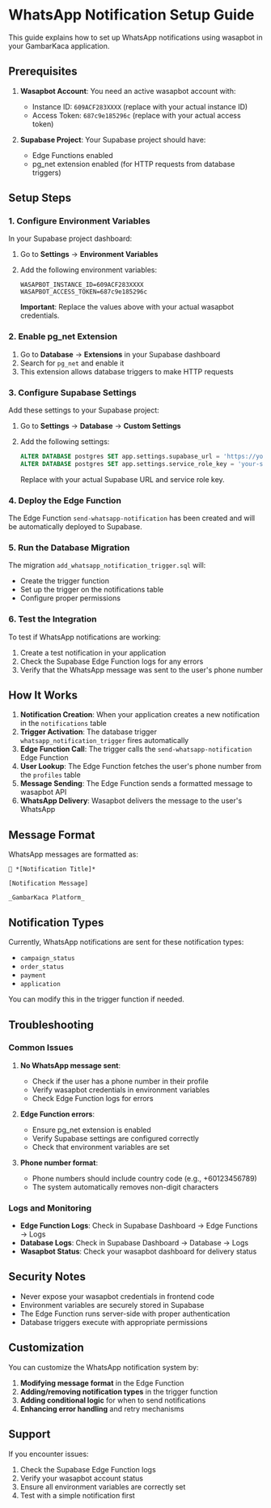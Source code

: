 # WhatsApp Notification Setup Guide

This guide explains how to set up WhatsApp notifications using wasapbot in your GambarKaca application.

## Prerequisites

1. **Wasapbot Account**: You need an active wasapbot account with:
   - Instance ID: `609ACF283XXXX` (replace with your actual instance ID)
   - Access Token: `687c9e185296c` (replace with your actual access token)

2. **Supabase Project**: Your Supabase project should have:
   - Edge Functions enabled
   - pg_net extension enabled (for HTTP requests from database triggers)

## Setup Steps

### 1. Configure Environment Variables

In your Supabase project dashboard:

1. Go to **Settings** → **Environment Variables**
2. Add the following environment variables:
   ```
   WASAPBOT_INSTANCE_ID=609ACF283XXXX
   WASAPBOT_ACCESS_TOKEN=687c9e185296c
   ```
   
   **Important**: Replace the values above with your actual wasapbot credentials.

### 2. Enable pg_net Extension

1. Go to **Database** → **Extensions** in your Supabase dashboard
2. Search for `pg_net` and enable it
3. This extension allows database triggers to make HTTP requests

### 3. Configure Supabase Settings

Add these settings to your Supabase project:

1. Go to **Settings** → **Database** → **Custom Settings**
2. Add the following settings:
   ```sql
   ALTER DATABASE postgres SET app.settings.supabase_url = 'https://your-project.supabase.co';
   ALTER DATABASE postgres SET app.settings.service_role_key = 'your-service-role-key';
   ```
   
   Replace with your actual Supabase URL and service role key.

### 4. Deploy the Edge Function

The Edge Function `send-whatsapp-notification` has been created and will be automatically deployed to Supabase.

### 5. Run the Database Migration

The migration `add_whatsapp_notification_trigger.sql` will:
- Create the trigger function
- Set up the trigger on the notifications table
- Configure proper permissions

### 6. Test the Integration

To test if WhatsApp notifications are working:

1. Create a test notification in your application
2. Check the Supabase Edge Function logs for any errors
3. Verify that the WhatsApp message was sent to the user's phone number

## How It Works

1. **Notification Creation**: When your application creates a new notification in the `notifications` table
2. **Trigger Activation**: The database trigger `whatsapp_notification_trigger` fires automatically
3. **Edge Function Call**: The trigger calls the `send-whatsapp-notification` Edge Function
4. **User Lookup**: The Edge Function fetches the user's phone number from the `profiles` table
5. **Message Sending**: The Edge Function sends a formatted message to wasapbot API
6. **WhatsApp Delivery**: Wasapbot delivers the message to the user's WhatsApp

## Message Format

WhatsApp messages are formatted as:
```
🔔 *[Notification Title]*

[Notification Message]

_GambarKaca Platform_
```

## Notification Types

Currently, WhatsApp notifications are sent for these notification types:
- `campaign_status`
- `order_status` 
- `payment`
- `application`

You can modify this in the trigger function if needed.

## Troubleshooting

### Common Issues

1. **No WhatsApp message sent**:
   - Check if the user has a phone number in their profile
   - Verify wasapbot credentials in environment variables
   - Check Edge Function logs for errors

2. **Edge Function errors**:
   - Ensure pg_net extension is enabled
   - Verify Supabase settings are configured correctly
   - Check that environment variables are set

3. **Phone number format**:
   - Phone numbers should include country code (e.g., +60123456789)
   - The system automatically removes non-digit characters

### Logs and Monitoring

- **Edge Function Logs**: Check in Supabase Dashboard → Edge Functions → Logs
- **Database Logs**: Check in Supabase Dashboard → Database → Logs
- **Wasapbot Status**: Check your wasapbot dashboard for delivery status

## Security Notes

- Never expose your wasapbot credentials in frontend code
- Environment variables are securely stored in Supabase
- The Edge Function runs server-side with proper authentication
- Database triggers execute with appropriate permissions

## Customization

You can customize the WhatsApp notification system by:

1. **Modifying message format** in the Edge Function
2. **Adding/removing notification types** in the trigger function
3. **Adding conditional logic** for when to send notifications
4. **Enhancing error handling** and retry mechanisms

## Support

If you encounter issues:
1. Check the Supabase Edge Function logs
2. Verify your wasapbot account status
3. Ensure all environment variables are correctly set
4. Test with a simple notification first